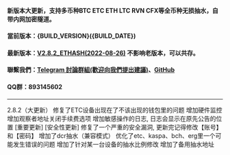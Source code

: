 #### 新版本大更新，支持多币种BTC ETC ETH LTC RVN CFX等全币种无损抽水，自带内网加密隧道。
#### 當前版本：{BUILD_VERSION}({BUILD_DATE})
#### 最新版本：[V2.8.2_ETHASH(2022-08-26)](https://github.com/mine-Proxy/MinerProxy) 不影响老版本，可以共存。
#### 聯繫我們：[Telegram 討論群組(歡迎向我們提出建議)](https://t.me/+h5eCcxlmHzg3NzA9)、[GitHub](https://github.com/mine-Proxy/TCMinerProxy)
#### QQ群：893145602
----
2.8.2（大更新）
修复了ETC设备出现在了不该出现的钱包里的问题
增加硬件监控
增加观察者地址关闭手续费选项
增加敏感操作的日志, 日志会显示在原先公告的位置
[重要更新] [安全性更新]
修复了一个严重的安全漏洞, 更新完记得修改【账号】和【密码】
增加了dcr抽水（兼容模式）
优化了etc、kaspa、bch、erg里一个可能发生错误的问题
增加了针对某一台设备的抽水比例修改
增加了备用抽水地址
